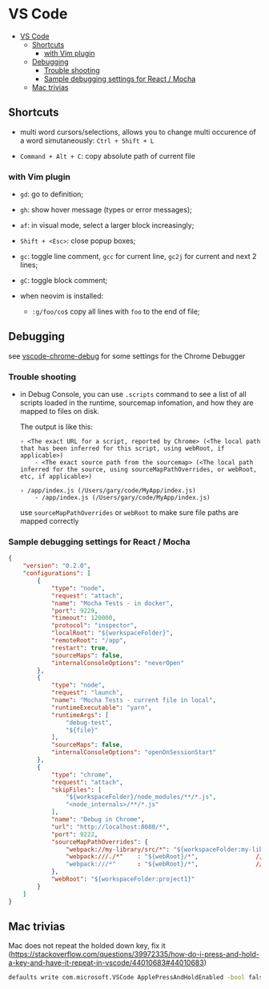 VS Code
=============

- [VS Code](#vs-code)
  - [Shortcuts](#shortcuts)
    - [with Vim plugin](#with-vim-plugin)
  - [Debugging](#debugging)
    - [Trouble shooting](#trouble-shooting)
    - [Sample debugging settings for React / Mocha](#sample-debugging-settings-for-react--mocha)
  - [Mac trivias](#mac-trivias)


## Shortcuts

* multi word cursors/selections, allows you to change multi occurence of a word simutaneously: `Ctrl + Shift + L`

* `Command + Alt + C`: copy absolute path of current file

### with Vim plugin

* `gd`: go to definition;
* `gh`: show hover message (types or error messages);
* `af`: in visual mode, select a larger block increasingly;
* `Shift + <Esc>`: close popup boxes;
* `gc`: toggle line comment, `gcc` for current line, `gc2j` for current and next 2 lines;
* `gC`: toggle block comment;

* when neovim is installed:
    * `:g/foo/co$` copy all lines with `foo` to the end of file;


## Debugging

see [vscode-chrome-debug](https://github.com/Microsoft/vscode-chrome-debug) for some settings for the Chrome Debugger

### Trouble shooting

* in Debug Console, you can use `.scripts` command to see a list of all scripts loaded in the runtime, sourcemap infomation, and how they are mapped to files on disk.

    The output is like this:

    ```
    › <The exact URL for a script, reported by Chrome> (<The local path that has been inferred for this script, using webRoot, if applicable>)
        - <The exact source path from the sourcemap> (<The local path inferred for the source, using sourceMapPathOverrides, or webRoot, etc, if applicable>)
    ```

    ```
    › /app/index.js (/Users/gary/code/MyApp/index.js)
        - /app/index.js (/Users/gary/code/MyApp/index.js)
    ```

    use `sourceMapPathOverrides` or `webRoot` to make sure file paths are mapped correctly


### Sample debugging settings for React / Mocha

```json
{
    "version": "0.2.0",
    "configurations": [
        {
            "type": "node",
            "request": "attach",
            "name": "Mocha Tests - in docker",
            "port": 9229,
            "timeout": 120000,
            "protocol": "inspector",
            "localRoot": "${workspaceFolder}",
            "remoteRoot": "/app",
            "restart": true,
            "sourceMaps": false,
            "internalConsoleOptions": "neverOpen"
        },
        {
            "type": "node",
            "request": "launch",
            "name": "Mocha Tests - current file in local",
            "runtimeExecutable": "yarn",
            "runtimeArgs": [
                "debug-test",
                "${file}"
            ],
            "sourceMaps": false,
            "internalConsoleOptions": "openOnSessionStart"
        },
        {
            "type": "chrome",
            "request": "attach",
            "skipFiles": [
                "${workspaceFolder}/node_modules/**/*.js",
                "<node_internals>/**/*.js"
            ],
            "name": "Debug in Chrome",
            "url": "http://localhost:8080/*",
            "port": 9222,
            "sourceMapPathOverrides": {
                "webpack://my-library/src/*": "${workspaceFolder:my-library}/src/*",  // for my library
                "webpack:///./*"    : "${webRoot}/*",                // Example: "webpack:///./node-modules/*"    -> "/Users/me/project/node-modules/*"
                "webpack:///*"      : "${webRoot}/*",                // Example: "webpack:///src/app.js"          -> "/Users/me/project/src/app.js"
            },
            "webRoot": "${workspaceFolder:project1}"
        }
    ]
}

```


## Mac trivias

Mac does not repeat the holded down key, fix it (https://stackoverflow.com/questions/39972335/how-do-i-press-and-hold-a-key-and-have-it-repeat-in-vscode/44010683#44010683)

```bash
defaults write com.microsoft.VSCode ApplePressAndHoldEnabled -bool false
```
